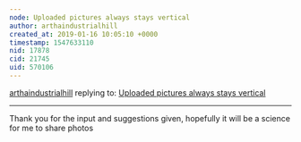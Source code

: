 ```yaml
---
node: Uploaded pictures always stays vertical
author: arthaindustrialhill
created_at: 2019-01-16 10:05:10 +0000
timestamp: 1547633110
nid: 17878
cid: 21745
uid: 570106
---
```




[arthaindustrialhill](../profile/arthaindustrialhill) replying to: [Uploaded pictures always stays vertical](../notes/aemilius89/12-12-2018/uploaded-pictures-always-stays-vertical)

----
 Thank you for the input and suggestions given, hopefully it will be a science for me to share photos